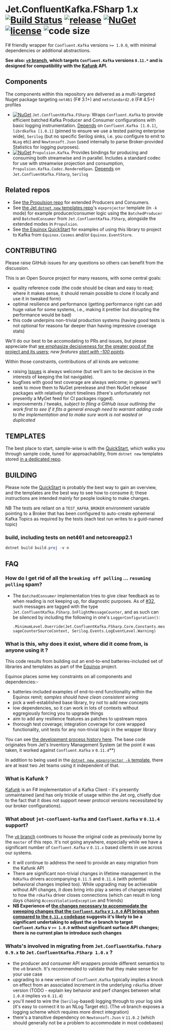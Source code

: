 # Jet.ConfluentKafka.FSharp 1.x [![Build Status](https://dev.azure.com/jet-opensource/opensource/_apis/build/status/jet.Jet.ConfluentKafka.FSharp)](https://dev.azure.com/jet-opensource/opensource/_build/latest?definitionId=7) [![release](https://img.shields.io/github/release/jet/Jet.ConfluentKafka.FSharp.svg)](https://github.com/jet/Jet.ConfluentKafka.FSharp/releases) [![NuGet](https://img.shields.io/nuget/v/Jet.ConfluentKafka.FSharp.svg?logo=nuget)](https://www.nuget.org/packages/Jet.ConfluentKafka.FSharp/) [![license](https://img.shields.io/github/license/jet/Jet.ConfluentKafka.FSharp.svg)](LICENSE) ![code size](https://img.shields.io/github/languages/code-size/jet/Jet.ConfluentKafka.FSharp.svg)

F# friendly wrapper for `Confluent.Kafka` versions `>= 1.0.0`, with minimal dependencies or additional abstractions.

**See also: [`v0` branch](https://github.com/jet/Jet.ConfluentKafka.FSharp/tree/v0), which targets `Confluent.Kafka` versions `0.11.*` and is designed for compatibility with the [Kafunk](https://github.com/jet/kafunk) API.**

## Components

The components within this repository are delivered as a multi-targeted Nuget package targeting `net461` (F# 3.1+) and `netstandard2.0` (F# 4.5+) profiles

- [![NuGet](https://img.shields.io/nuget/v/Jet.ConfluentKafka.FSharp.svg)](https://www.nuget.org/packages/Jet.ConfluentKafka.FSharp/) `Jet.ConfluentKafka.FSharp`: Wraps `Confluent.Kafka` to provide efficient batched Kafka Producer and Consumer configurations with basic logging instrumentation. [Depends](https://www.fuget.org/packages/Jet.ConfluentKafka.FSharp) on `Confluent.Kafka [1.0.1]`, `librdkafka [1.0.1]` (pinned to ensure we use a tested pairing enterprise wide), `Serilog` (but no specific Serilog sinks, i.e. you configure to emit to `NLog` etc) and `Newtonsoft.Json` (used internally to parse Broker-provided Statistics for logging purposes).
- [![NuGet](https://img.shields.io/nuget/vpre/Propulsion.Kafka.svg)](https://www.nuget.org/packages/Propulsion.Kafka/) `Propulsion.Kafka`. Provides bindings for producing and consuming both streamwise and in parallel. Includes a standard codec for use with streamwise projection and consumption, `Propulsion.Kafka.Codec.RenderedSpan`. [Depends](https://www.fuget.org/packages/Propulsion.Kafka) on `Jet.ConfluentKafka.FSharp`, `Serilog`

## Related repos

- See [the Propulsion repo](https://github.com/jet/propulsion) for extended Producers and Consumers.
- See [the Jet `dotnet new` templates repo](https://github.com/jet/dotnet-templates)'s `eqxprojector` template (in `-k` mode) for example producer/consumer logic using the `BatchedProducer` and `BatchedConsumer` from `Jet.ConfluentKafka.FSharp`, alongside the extended modes in `Propulsion`.
- See [the Equinox QuickStart](https://github.com/jet/equinox#quickstart) for examples of using this library to project to Kafka from `Equinox.Cosmos` and/or `Equinox.EventStore`.

## CONTRIBUTING

Please raise GitHub issues for any questions so others can benefit from the discussion.

This is an Open Source project for many reasons, with some central goals:

- quality reference code (the code should be clean and easy to read; where it makes sense, it should remain possible to clone it locally and use it in tweaked form)
- optimal resilience and performance (getting performance right can add huge value for some systems, i.e., making it prettier but disrupting the performance would be bad)
- this code underpins non-trivial production systems (having good tests is not optional for reasons far deeper than having impressive coverage stats)

We'll do our best to be accomodating to PRs and issues, but please appreciate that [we emphasize decisiveness for the greater good of the project and its users](https://www.hanselman.com/blog/AlwaysBeClosingPullRequests.aspx); _new features [start with -100 points](https://blogs.msdn.microsoft.com/oldnewthing/20090928-00/?p=16573)_.

Within those constraints, contributions of all kinds are welcome:

- raising [Issues](https://github.com/jet/Jet.ConfluentKafka.FSharp/issues) is always welcome (but we'll aim to be decisive in the interests of keeping the list navigable).
- bugfixes with good test coverage are always welcome; in general we'll seek to move them to NuGet prerelease and then NuGet release packages with relatively short timelines (there's unfortunately not presently a MyGet feed for CI packages rigged).
- improvements / tweaks, _subject to filing a GitHub issue outlining the work first to see if it fits a general enough need to warrant adding code to the implementation and to make sure work is not wasted or duplicated_

## TEMPLATES

The best place to start, sample-wise is with the [QuickStart](#quickstart), which walks you through sample code, tuned for approachability, from `dotnet new` templates stored [in a dedicated repo](https://github.com/jet/dotnet-templates).

## BUILDING

Please note the [QuickStart](#quickstart) is probably the best way to gain an overview, and the templates are the best way to see how to consume it; these instructions are intended mainly for people looking to make changes. 

NB The tests are reliant on a `TEST_KAFKA_BROKER` environment variable pointing to a Broker that has been configured to auto-create ephemeral Kafka Topics as required by the tests (each test run writes to a guid-named topic)

### build, including tests on net461 and netcoreapp2.1

```powershell
dotnet build build.proj -v n
```

## FAQ

### How do I get rid of all the `breaking off polling` ... `resuming polling` spam?

- The `BatchedConsumer` implementation tries to give clear feedback as to when reading is not keeping up, for diagnostic purposes. As of [#32](https://github.com/jet/Jet.ConfluentKafka.FSharp/pull/32), such messages are tagged with the type `Jet.ConfluentKafka.FSharp.InFlightMessageCounter`, and as such can be silenced by including the following in one's `LoggerConfiguration()`: 

    `.MinimumLevel.Override(Jet.ConfluentKafka.FSharp.Core.Constants.messageCounterSourceContext, Serilog.Events.LogEventLevel.Warning)`

### What is this, why does it exist, where did it come from, is anyone using it ?

This code results from building out an end-to-end batteries-included set of libraries and templates as part of the [Equinox](https://github.com/jet/equinox) project.

Equinox places some key constraints on all components and dependencies:-

- batteries-included examples of end-to-end functionality within the Equinox remit; _samples should have clean consistent wiring_
- pick a well-established base library, try not to add new concepts
- low dependencies, so it can work in lots of contexts without eggregiously forcing you to upgrade things
- aim to add any resilience features as patches to upstream repos
- thorough test coverage; integration coverage for core wrapped functionality, unit tests for any non-trivial logic in the wrapper library 

You can see [the development process history here](https://github.com/jet/equinox/pull/87). The base code originates from Jet's Inventory Management System (at the point it was taken, it worked against `Confluent.Kafka` v `0.11.4`**)

In addition to being used in the [`dotnet new eqxprojector -k` template](https://github.com/jet/dotnet-templates/tree/master/equinox-projector), there are at least two Jet teams using it independent of that.

### What is Kafunk ?

[Kafunk](https://github.com/jet/kafunk) is an F# implementation of a Kafka Client - it's presently unmaintained (and has only trickle of usage within the Jet org, chiefly due to the fact that it does not support newer protocol versions necessitated by our broker configurations).

### What about `jet-confluent-kafka` and `Confluent.Kafka` v `0.11.4` support?

The [`v0` branch](tree/v0) continues to house the original code as previously borne by the `master` of this repo. It's not going anywhere, especially while we have a significant number of `Confluent.Kafka` v `0.11.x` based clients in use across our systems.

- It will continue to address the need to provide an easy migration from the Kafunk API
- There are significant non-trivial changes in lifetime management in the `RdKafka` drivers accompanying `0.11.5` and `0.11.6` (with potential behavioral changes implied too). While upgrading may be achievable without API changes, it does bring into play a series of changes related to how the `rdkafka` driver closes connections (which can result in long days chasing `AccessViolationException` and friends)
- **NB Experience of [the changes necessary to accommodate the sweeping changes that the `Confluent.Kafka` v `1.0.0` API brings when compared to the `0.11.x` codebase](https://github.com/jet/equinox/pull/87) suggests it's likely to be a significant undertaking to adjust the `v0` branch to target `Confluent.Kafka` v `>= 1.0.0` without significant surface API changes; there is no current plan to introduce such changes**

### Whats's involved in migrating from `Jet.ConfluentKafka.fsharp 0.9.x` to `Jet.ConfluentKafka.FSharp 1.0.x` ?

- the producer and consumer API wrappers provide different semantics to the `v0` branch. It's recommended to validate that they make sense for your use case
- upgrading to a new version of `Confluent.Kafka` typically implies a knock on effect from an associated increment in the underlying `rdkafka` driver version (TODO - explain key behavior and perf changes between what  `1.0.0` implies vs `0.11.4`)
- you'll need to wire the (`Serilog`-based) logging through to your log sink (it's easy to connect it to an NLog Target etc). (The `v0` branch exposes a logging scheme which requires more direct integration)
- there's a transitive dependency on `Newtonsoft.Json` v `11.0.2` (which should generally not be a problem to accommodate in most codebases)